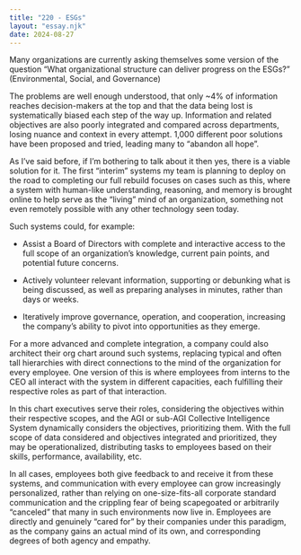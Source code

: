 ```yaml
---
title: "220 - ESGs"
layout: "essay.njk"
date: 2024-08-27
---
```


Many organizations are currently asking themselves some version of the question “What organizational structure can deliver progress on the ESGs?” (Environmental, Social, and Governance)

The problems are well enough understood, that only ~4% of information reaches decision-makers at the top and that the data being lost is systematically biased each step of the way up. Information and related objectives are also poorly integrated and compared across departments, losing nuance and context in every attempt.  1,000 different poor solutions have been proposed and tried, leading many to “abandon all hope”.

As I’ve said before, if I’m bothering to talk about it then yes, there is a viable solution for it. The first “interim” systems my team is planning to deploy on the road to completing our full rebuild focuses on cases such as this, where a system with human-like understanding, reasoning, and memory is brought online to help serve as the “living” mind of an organization, something not even remotely possible with any other technology seen today.

Such systems could, for example:

- Assist a Board of Directors with complete and interactive access to the full scope of an organization’s knowledge, current pain points, and potential future concerns.

- Actively volunteer relevant information, supporting or debunking what is being discussed, as well as preparing analyses in minutes, rather than days or weeks.

- Iteratively improve governance, operation, and cooperation, increasing the company’s ability to pivot into opportunities as they emerge.

For a more advanced and complete integration, a company could also architect their org chart around such systems, replacing typical and often tall hierarchies with direct connections to the mind of the organization for every employee. One version of this is where employees from interns to the CEO all interact with the system in different capacities, each fulfilling their respective roles as part of that interaction.

In this chart executives serve their roles, considering the objectives within their respective scopes, and the AGI or sub-AGI Collective Intelligence System dynamically considers the objectives, prioritizing them. With the full scope of data considered and objectives integrated and prioritized, they may be operationalized, distributing tasks to employees based on their skills, performance, availability, etc.

In all cases, employees both give feedback to and receive it from these systems, and communication with every employee can grow increasingly personalized, rather than relying on one-size-fits-all corporate standard communication and the crippling fear of being scapegoated or arbitrarily “canceled” that many in such environments now live in. Employees are directly and genuinely “cared for” by their companies under this paradigm, as the company gains an actual mind of its own, and corresponding degrees of both agency and empathy.

